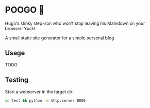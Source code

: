 # POOGO 💩
Hugo's stinky step-son who won't stop leaving his Markdown on your browser!
Yuck!

A small static site generator for a simple personal blog

## Usage
TODO

## Testing

Start a webserver in the target dir:

```sh
cd test && python -m http.server 8080
```
